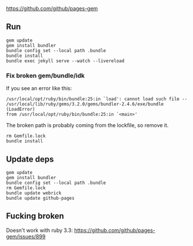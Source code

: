 https://github.com/github/pages-gem

## Run

    gem update
    gem install bundler
    bundle config set --local path .bundle
    bundle install
    bundle exec jekyll serve --watch --livereload

### Fix broken gem/bundle/idk

If you see an error like this:

    /usr/local/opt/ruby/bin/bundle:25:in `load': cannot load such file -- /usr/local/lib/ruby/gems/3.2.0/gems/bundler-2.4.6/exe/bundle (LoadError)
    from /usr/local/opt/ruby/bin/bundle:25:in `<main>'

The broken path is probably coming from the lockfile, so remove it.

    rm Gemfile.lock
    bundle install

## Update deps

    gem update
    gem install bundler
    bundle config set --local path .bundle
    rm Gemfile.lock
    bundle update webrick
    bundle update github-pages

## Fucking broken

Doesn't work with ruby 3.3: https://github.com/github/pages-gem/issues/899
